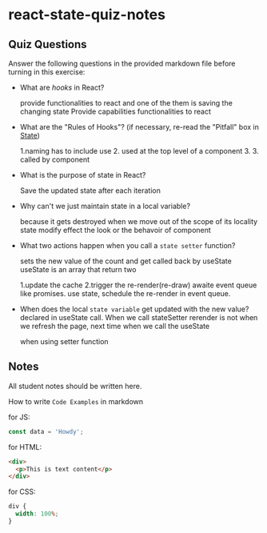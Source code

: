 # react-state-quiz-notes

## Quiz Questions

Answer the following questions in the provided markdown file before turning in this exercise:

- What are _hooks_ in React?

  provide functionalities to react and one of the them is saving the changing state
  Provide capabilities functionalities to react

- What are the "Rules of Hooks"? (if necessary, re-read the "Pitfall" box in [State](https://react.dev/learn/state-a-components-memory))

  1.naming has to include use 2. used at the top level of a component 3. 3. called by component

- What is the purpose of state in React?

  Save the updated state after each iteration

- Why can't we just maintain state in a local variable?

  because it gets destroyed when we move out of the scope of its locality
  state modify effect the look or the behavoir of component

- What two actions happen when you call a `state setter` function?

  sets the new value of the count and get called back by useState
  useState is an array that return two

  1.update the cache
  2.trigger the re-render(re-draw)
  awaite event queue like promises. use state, schedule the re-render in event queue.

- When does the local `state variable` get updated with the new value?
  declared in useState call. When we call stateSetter
  rerender is not when we refresh the page, next time when we call the useState

  when using setter function

## Notes

All student notes should be written here.

How to write `Code Examples` in markdown

for JS:

```javascript
const data = 'Howdy';
```

for HTML:

```html
<div>
  <p>This is text content</p>
</div>
```

for CSS:

```css
div {
  width: 100%;
}
```
